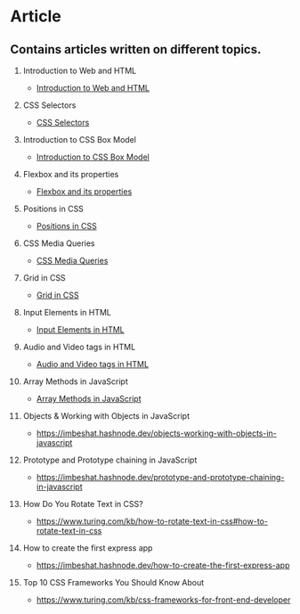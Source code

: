 # Article
## Contains articles written on different topics.

1. Introduction to Web and HTML
   - [Introduction to Web and HTML](https://imbeshat.hashnode.dev/introduction-to-web-and-html)
   
2. CSS Selectors
   - [CSS Selectors](https://imbeshat.hashnode.dev/css-selectors)

3. Introduction to CSS Box Model
   - [Introduction to CSS Box Model](https://imbeshat.hashnode.dev/introduction-to-css-box-model)

4. Flexbox and its properties
   - [Flexbox and its properties](https://imbeshat.hashnode.dev/flexbox-and-its-properties)

5. Positions in CSS
   - [Positions in CSS](https://imbeshat.hashnode.dev/positions-in-css)
   
6. CSS Media Queries
   - [CSS Media Queries](https://imbeshat.hashnode.dev/css-media-queries)
   
7. Grid in CSS
   - [Grid in CSS](https://imbeshat.hashnode.dev/grid-in-css)

8. Input Elements in HTML
   - [Input Elements in HTML](https://imbeshat.hashnode.dev/input-elements-in-html)

9. Audio and Video tags in HTML
      - [Audio and Video tags in HTML](https://imbeshat.hashnode.dev/audio-and-video-tag)
   
11. Array Methods in JavaScript
      - [Array Methods in JavaScript](https://imbeshat.hashnode.dev/array-methods-in-javascript)
 
12. Objects & Working with Objects in JavaScript
      - https://imbeshat.hashnode.dev/objects-working-with-objects-in-javascript
      
13. Prototype and Prototype chaining in JavaScript
      - https://imbeshat.hashnode.dev/prototype-and-prototype-chaining-in-javascript

14. How Do You Rotate Text in CSS?
      - https://www.turing.com/kb/how-to-rotate-text-in-css#how-to-rotate-text-in-css

15. How to create the first express app
      - https://imbeshat.hashnode.dev/how-to-create-the-first-express-app
   
16. Top 10 CSS Frameworks You Should Know About
      - https://www.turing.com/kb/css-frameworks-for-front-end-developer
